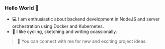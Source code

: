 ### Hello World 👋

- 💻 I am enthusiastic about backend development in NodeJS and server orchestration using Docker and Kubernetes.
- 🔭 I like cycling, sketching and writing ocassionally.

>🤗 You can connect with me for new and exciting project ideas.

